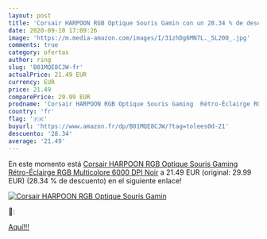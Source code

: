 ```yaml
---
layout: post
title: 'Corsair HARPOON RGB Optique Souris Gamin con un 28.34 % de descuento'
date: 2020-09-10 17:09:26
image: 'https://m.media-amazon.com/images/I/31zhDg6MN7L._SL200_.jpg'
comments: true
category: ofertas
author: ring
slug: 'B01MQE8CJW-fr'
actualPrice: 21.49 EUR
currency: EUR
price: 21.49
comparePrice: 29.99 EUR
prodname: 'Corsair HARPOON RGB Optique Souris Gaming  Rétro-Éclairge RGB Multicolore  6000 DPI  Noir'
country: 'fr'
flag: '🇫🇷'
buyurl: 'https://www.amazon.fr/dp/B01MQE8CJW/?tag=tolees0d-21'
descuento: '28.34'
average: '21.49'
---
```


En este momento está [Corsair HARPOON RGB Optique Souris Gaming  Rétro-Éclairge RGB Multicolore  6000 DPI  Noir](https://www.amazon.fr/dp/B01MQE8CJW/?tag=tolees0d-21) a 21.49 EUR (original: 29.99 EUR) (28.34 %  de descuento) en el siguiente enlace!

[![Corsair HARPOON RGB Optique Souris Gamin](https://m.media-amazon.com/images/I/31zhDg6MN7L._SL200_.jpg)](https://www.amazon.fr/dp/B01MQE8CJW/?tag=tolees0d-21)

🔎:


[Aquí!!!](https://www.amazon.fr/dp/B01MQE8CJW/?tag=tolees0d-21)
